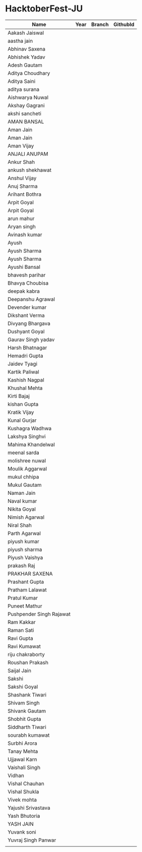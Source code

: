 # HacktoberFest-JU

| Name | Year | Branch | GithubId |
| --- | --- | --- | --- |
 | Aakash Jaiswal |     |      |        |
| aastha jain |     |      |        |
| Abhinav Saxena |     |      |        |
| Abhishek Yadav |     |      |        |
| Adesh Gautam |     |      |        |
| Aditya Choudhary |     |      |        |
| Aditya Saini |     |      |        |
| aditya surana |     |      |        |
| Aishwarya Nuwal |     |      |        |
| Akshay Gagrani |     |      |        |
| akshi sancheti |     |      |        |
| AMAN BANSAL |     |      |        |
| Aman Jain |     |      |        |
| Aman Jain |     |      |        |
| Aman Vijay |     |      |        |
| ANJALI ANUPAM |     |      |        |
| Ankur Shah |     |      |        |
| ankush shekhawat |     |      |        |
| Anshul Vijay |     |      |        |
| Anuj Sharma |     |      |        |
| Arihant Bothra |     |      |        |
| Arpit Goyal |     |      |        |
| Arpit Goyal |     |      |        |
| arun mahur |     |      |        |
| Aryan singh |     |      |        |
| Avinash kumar |     |      |        |
| Ayush |     |      |        |
| Ayush Sharma |     |      |        |
| Ayush Sharma |     |      |        |
| Ayushi Bansal |     |      |        |
| bhavesh parihar |     |      |        |
| Bhavya Choubisa |     |      |        |
| deepak kabra |     |      |        |
| Deepanshu Agrawal |     |      |        |
| Devender kumar |     |      |        |
| Dikshant Verma |     |      |        |
| Divyang Bhargava |     |      |        |
| Dushyant Goyal |     |      |        |
| Gaurav Singh yadav |     |      |        |
| Harsh Bhatnagar |     |      |        |
| Hemadri Gupta |     |      |        |
| Jaidev Tyagi |     |      |        |
| Kartik Paliwal |     |      |        |
| Kashish Nagpal |     |      |        |
| Khushal Mehta |     |      |        |
| Kirti Bajaj |     |      |        |
| kishan Gupta |     |      |        |
| Kratik Vijay |     |      |        |
| Kunal Gurjar |     |      |        |
| Kushagra Wadhwa |     |      |        |
| Lakshya Singhvi |     |      |        |
| Mahima Khandelwal |     |      |        |
| meenal sarda |     |      |        |
| molishree nuwal |     |      |        |
| Moulik Aggarwal |     |      |        |
| mukul chhipa |     |      |        |
| Mukul Gautam |     |      |        |
| Naman Jain |     |      |        |
| Naval kumar |     |      |        |
| Nikita Goyal |     |      |        |
| Nimish Agarwal |     |      |        |
| Niral Shah |     |      |        |
| Parth Agarwal |     |      |        |
| piyush kumar |     |      |        |
| piyush sharma |     |      |        |
| Piyush Vaishya |     |      |        |
| prakash Raj |     |      |        |
| PRAKHAR SAXENA |     |      |        |
| Prashant Gupta |     |      |        |
| Pratham Lalawat |     |      |        |
| Pratul Kumar |     |      |        |
| Puneet Mathur |     |      |        |
| Pushpender Singh Rajawat |     |      |        |
| Ram Kakkar |     |      |        |
| Raman Sati |     |      |        |
| Ravi Gupta |     |      |        |
| Ravi Kumawat |     |      |        |
| riju chakraborty |     |      |        |
| Roushan Prakash |     |      |        |
| Saijal Jain |     |      |        |
| Sakshi |     |      |        |
| Sakshi Goyal |     |      |        |
| Shashank Tiwari |     |      |        |
| Shivam Singh |     |      |        |
| Shivank Gautam |     |      |        |
| Shobhit Gupta |     |      |        |
| Siddharth Tiwari |     |      |        |
| sourabh kumawat |     |      |        |
| Surbhi Arora |     |      |        |
| Tanay Mehta |     |      |        |
| Ujjawal Karn |     |      |        |
| Vaishali Singh |     |      |        |
| Vidhan |     |      |        |
| Vishal Chauhan |     |      |        |
| Vishal Shukla |     |      |        |
| Vivek mohta |     |      |        |
| Yajushi Srivastava |     |      |        |
| Yash Bhutoria |     |      |        |
| YASH JAIN |     |      |        |
| Yuvank soni |     |      |        |
| Yuvraj Singh Panwar |     |      |        |
|  |     |      |        |
